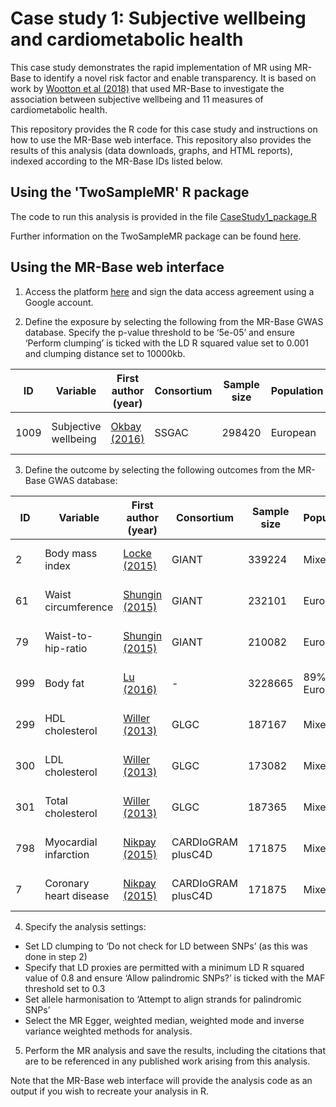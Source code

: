 # Case study 1: Subjective wellbeing and cardiometabolic health

This case study demonstrates the rapid implementation of MR using MR-Base to identify a novel risk factor and enable transparency. It is based on work by [Wootton et al (2018)](https://doi.org/10.1136/bmj.k3788) that used MR-Base to investigate the association between subjective wellbeing and 11 measures of cardiometabolic health.

This repository provides the R code for this case study and instructions on how to use the MR-Base web interface. This repository also provides the results of this analysis (data downloads, graphs, and HTML reports), indexed according to the MR-Base IDs listed below.

## Using the 'TwoSampleMR' R package

The code to run this analysis is provided in the file [CaseStudy1_package.R](https://github.com/MRCIEU/mrbase_casestudies/blob/master/CaseStudy1/CaseStudy1_package.R)

Further information on the TwoSampleMR package can be found [here](https://github.com/MRCIEU/TwoSampleMR).

## Using the MR-Base web interface

1. Access the platform [here](http://www.mrbase.org/) and sign the data access agreement using a Google account.

2. Define the exposure by selecting the following from the MR-Base GWAS database. Specify the p-value threshold to be ‘5e-05’ and ensure ‘Perform clumping’ is ticked with the LD R squared value set to 0.001 and clumping distance set to 10000kb.

|    ID      |    Variable                  |    First author (year)    |    Consortium    |    Sample size    |    Population    |    Sex                    |
|------------|------------------------------|---------------------------|------------------|-------------------|------------------|---------------------------|
|    1009    |    Subjective   wellbeing    |    [Okbay (2016)](https://doi.org/10.1038/ng.3552)       |    SSGAC         |    298420         |    European      |    Males and   females    |

3. Define the outcome by selecting the following outcomes from the MR-Base GWAS database:

|    ID     |    Variable                    |    First author (year)    |    Consortium              |    Sample size    |    Population      |    Sex                    |
|-----------|--------------------------------|---------------------------|----------------------------|-------------------|--------------------|---------------------------|
|    2      |    Body mass index             |    [Locke (2015)](https://doi.org/10.1038/nature14177)      |    GIANT                   |    339224         |    Mixed           |    Males and   females    |
|    61     |    Waist   circumference       |    [Shungin (2015)](https://doi.org/10.1038/nature14132)     |    GIANT                   |    232101         |    European        |    Males and   females    |
|    79     |    Waist-to-hip-ratio          |    [Shungin (2015)](https://doi.org/10.1038/nature14132)     |    GIANT                   |    210082         |    European        |    Males and   females    |
|    999    |    Body fat                    |    [Lu (2016)](https://doi.org/10.1038/ncomms10495)          |    -                       |    3228665        |    89% European    |    Males and   females    |
|    299    |    HDL cholesterol             |    [Willer (2013)](https://doi.org/10.1038/ng.2797)      |    GLGC                    |    187167         |    Mixed           |    Males and   females    |
|    300    |    LDL cholesterol             |    [Willer (2013)](https://doi.org/10.1038/ng.2797)      |    GLGC                    |    173082         |    Mixed           |    Males and   females    |
|    301    |    Total cholesterol           |    [Willer (2013)](https://doi.org/10.1038/ng.2797)      |    GLGC                    |    187365         |    Mixed           |    Males and females      |
|    798    |    Myocardial   infarction     |    [Nikpay (2015)](https://doi.org/10.1038/ng.3396)      |    CARDIoGRAM   plusC4D    |    171875         |    Mixed           |    Males and   females    |
|    7      |    Coronary heart   disease    |    [Nikpay (2015)](https://doi.org/10.1038/ng.3396)      |    CARDIoGRAM   plusC4D    |    171875         |    Mixed           |    Males and   females    |

4. Specify the analysis settings:

- Set LD clumping to ‘Do not check for LD between SNPs’ (as this was done in step 2)
- Specify that LD proxies are permitted with a minimum LD R squared value of 0.8 and ensure ‘Allow palindromic SNPs?’ is ticked with the MAF threshold set to 0.3
- Set allele harmonisation to ‘Attempt to align strands for palindromic SNPs’
- Select the MR Egger, weighted median, weighted mode and inverse variance weighted methods for analysis.

5. Perform the MR analysis and save the results, including the citations that are to be referenced in any published work arising from this analysis.  

Note that the MR-Base web interface will provide the analysis code as an output if you wish to recreate your analysis in R.
